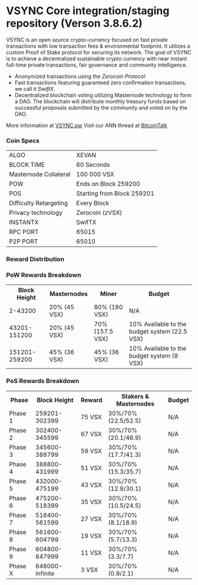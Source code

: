 VSYNC Core integration/staging repository (Verson 3.8.6.2)
=====================================

VSYNC is an open source crypto-currency focused on fast private transactions with low transaction fees & environmental footprint.  It utilizes a custom Proof of Stake protocol for securing its network. The goal of VSYNC is to achieve a decentralized sustainable crypto currency with near instant full-time private transactions, fair governance and community intelligence.
- Anonymized transactions using the _Zerocoin Protocol_
- Fast transactions featuring guaranteed zero confirmation transactions, we call it _SwiftX_.
- Decentralized blockchain voting utilizing Masternode technology to form a DAO. The blockchain will distribute monthly treasury funds based on successful proposals submitted by the community and voted on by the DAO.

More information at [VSYNC.pw](http://www.VSYNC.pw) Visit our ANN thread at [BitcoinTalk](https://bitcointalk.org/index.php?topic=2133048.0)

### Coin Specs
<table>
<tr><td>ALGO</td><td>XEVAN</td></tr>
<tr><td>BLOCK TIME</td><td>60 Seconds</td></tr>
<tr><td>Masternode Collateral</td><td>100 000 VSX</td></tr>
<tr><td>POW</td><td>Ends on Block 259200</td></tr>
<tr><td>POS</td><td>Starting from Block 259201</td></tr>
<tr><td>Difficulty Retargeting</td><td>Every Block</td></tr>
<tr><td>Privacy technology </td><td>Zerocoin (zVSX)</td></tr>
<tr><td>INSTANTX</td><td>SwifTX</td></tr>
<tr><td>RPC PORT</td><td>65015</td></tr>
<tr><td>P2P PORT</td><td>65010</td></tr>
</table>

### Reward Distribution

### PoW Rewards Breakdown

<table>
<th>Block Height</th><th>Masternodes</th><th>Miner</th><th>Budget</th>
<tr><td>2-43200</td><td>20% (45 VSX)</td><td>80% (180 VSX)</td><td>N/A</td></tr>
<tr><td>43201-151200</td><td>20% (45 VSX)</td><td>70% (157.5 VSX)</td><td>10% Available to the budget system (22.5 VSX)</td></tr>
<tr><td>151201-259200</td><td>45% (36 VSX)</td><td>45% (36 VSX)</td><td>10% Available to the budget system (8 VSX)</td></tr>
</table>

### PoS Rewards Breakdown

<table>
<th>Phase</th><th>Block Height</th><th>Reward</th><th>Stakers & Masternodes</th><th>Budget</th>
<tr><td>Phase 1</td><td>259201-302399</td><td>75 VSX</td><td>30%/70% (22.5/52.5)</td><td>N/A</td></tr>
<tr><td>Phase 2</td><td>302400-345599</td><td>67 VSX</td><td>30%/70% (20.1/46.9)</td><td>N/A</td></tr>
<tr><td>Phase 3</td><td>345600-388799</td><td>59 VSX</td><td>30%/70% (17.7/41.3)</td><td>N/A</td></tr>
<tr><td>Phase 4</td><td>388800-431999</td><td>51 VSX</td><td>30%/70% (15.3/35.7)</td><td>N/A</td></tr>
<tr><td>Phase 5</td><td>432000-475199</td><td>43 VSX</td><td>30%/70% (12.9/30.1)</td><td>N/A</td></tr>
<tr><td>Phase 6</td><td>475200-518399</td><td>35 VSX</td><td>30%/70% (10.5/24.5)</td><td>N/A</td></tr>
<tr><td>Phase 7</td><td>518400-561599</td><td>27 VSX</td><td>30%/70% (8.1/18.9)</td><td>N/A</td></tr>
<tr><td>Phase 8</td><td>561600-604799</td><td>19 VSX</td><td>30%/70% (5.7/13.3)</td><td>N/A</td></tr>
<tr><td>Phase 9</td><td>604800-647999</td><td>11 VSX</td><td>30%/70% (3.3/7.7)</td><td>N/A</td></tr>
<tr><td>Phase X</td><td>648000-Infinite</td><td>3 VSX</td><td>30%/70% (0.9/2.1)</td><td>N/A</td></tr>
</table>
